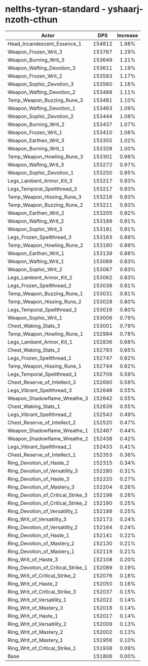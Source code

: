 # nelths-tyran-standard - yshaarj-nzoth-cthun
| Actor | DPS | Increase |
|---|:---:|:---:|
|Head_Incandescent_Essence_1|154812|1.98%|
|Weapon_Frozen_Writ_3|153767|1.29%|
|Weapon_Burning_Writ_3|153649|1.21%|
|Weapon_Wafting_Devotion_3|153611|1.19%|
|Weapon_Frozen_Writ_2|153583|1.17%|
|Weapon_Sophic_Devotion_3|153560|1.16%|
|Weapon_Wafting_Devotion_2|153488|1.11%|
|Temp_Weapon_Buzzing_Rune_3|153481|1.10%|
|Weapon_Wafting_Devotion_1|153463|1.09%|
|Weapon_Sophic_Devotion_2|153444|1.08%|
|Weapon_Burning_Writ_2|153437|1.07%|
|Weapon_Frozen_Writ_1|153410|1.06%|
|Weapon_Earthen_Writ_3|153355|1.02%|
|Weapon_Burning_Writ_1|153328|1.00%|
|Temp_Weapon_Howling_Rune_3|153301|0.98%|
|Weapon_Wafting_Writ_3|153272|0.97%|
|Weapon_Sophic_Devotion_1|153250|0.95%|
|Legs_Lambent_Armor_Kit_3|153217|0.93%|
|Legs_Temporal_Spellthread_3|153217|0.93%|
|Temp_Weapon_Hissing_Rune_3|153216|0.93%|
|Temp_Weapon_Buzzing_Rune_2|153211|0.93%|
|Weapon_Earthen_Writ_2|153205|0.92%|
|Weapon_Wafting_Writ_2|153189|0.91%|
|Weapon_Sophic_Writ_3|153181|0.91%|
|Legs_Frozen_Spellthread_3|153163|0.89%|
|Temp_Weapon_Howling_Rune_2|153160|0.89%|
|Weapon_Earthen_Writ_1|153139|0.88%|
|Weapon_Wafting_Writ_1|153069|0.83%|
|Weapon_Sophic_Writ_2|153067|0.83%|
|Legs_Lambent_Armor_Kit_2|153062|0.83%|
|Legs_Frozen_Spellthread_2|153036|0.81%|
|Temp_Weapon_Buzzing_Rune_1|153031|0.81%|
|Temp_Weapon_Hissing_Rune_2|153028|0.80%|
|Legs_Temporal_Spellthread_2|153016|0.80%|
|Weapon_Sophic_Writ_1|153006|0.79%|
|Chest_Waking_Stats_3|153001|0.79%|
|Temp_Weapon_Howling_Rune_1|152994|0.78%|
|Legs_Lambent_Armor_Kit_1|152836|0.68%|
|Chest_Waking_Stats_2|152793|0.65%|
|Legs_Frozen_Spellthread_1|152747|0.62%|
|Temp_Weapon_Hissing_Rune_1|152744|0.62%|
|Legs_Temporal_Spellthread_1|152709|0.59%|
|Chest_Reserve_of_Intellect_3|152690|0.58%|
|Legs_Vibrant_Spellthread_3|152648|0.55%|
|Weapon_Shadowflame_Wreathe_3|152642|0.55%|
|Chest_Waking_Stats_1|152639|0.55%|
|Legs_Vibrant_Spellthread_2|152543|0.49%|
|Chest_Reserve_of_Intellect_2|152520|0.47%|
|Weapon_Shadowflame_Wreathe_1|152467|0.44%|
|Weapon_Shadowflame_Wreathe_2|152438|0.42%|
|Legs_Vibrant_Spellthread_1|152433|0.41%|
|Chest_Reserve_of_Intellect_1|152353|0.36%|
|Ring_Devotion_of_Haste_2|152315|0.34%|
|Ring_Devotion_of_Versatility_3|152280|0.31%|
|Ring_Devotion_of_Haste_3|152220|0.27%|
|Ring_Devotion_of_Mastery_3|152204|0.26%|
|Ring_Devotion_of_Critical_Strike_3|152198|0.26%|
|Ring_Devotion_of_Critical_Strike_2|152190|0.25%|
|Ring_Devotion_of_Versatility_1|152188|0.25%|
|Ring_Writ_of_Versatility_3|152173|0.24%|
|Ring_Devotion_of_Versatility_2|152164|0.24%|
|Ring_Devotion_of_Haste_1|152141|0.22%|
|Ring_Devotion_of_Mastery_2|152130|0.21%|
|Ring_Devotion_of_Mastery_1|152119|0.21%|
|Ring_Writ_of_Haste_3|152108|0.20%|
|Ring_Devotion_of_Critical_Strike_1|152089|0.19%|
|Ring_Writ_of_Critical_Strike_2|152076|0.18%|
|Ring_Writ_of_Haste_2|152050|0.16%|
|Ring_Writ_of_Critical_Strike_3|152037|0.15%|
|Ring_Writ_of_Versatility_1|152022|0.14%|
|Ring_Writ_of_Mastery_3|152018|0.14%|
|Ring_Writ_of_Haste_1|152017|0.14%|
|Ring_Writ_of_Versatility_2|152009|0.13%|
|Ring_Writ_of_Mastery_2|152002|0.13%|
|Ring_Writ_of_Mastery_1|151956|0.10%|
|Ring_Writ_of_Critical_Strike_1|151938|0.09%|
|Base|151806|0.00%|
